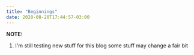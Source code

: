 ```yaml
---
title: "Beginnings"
date: 2020-08-20T17:44:57-03:00
---
```


__NOTE:__

1. I'm still testing new stuff for this blog some stuff may change a fair bit

